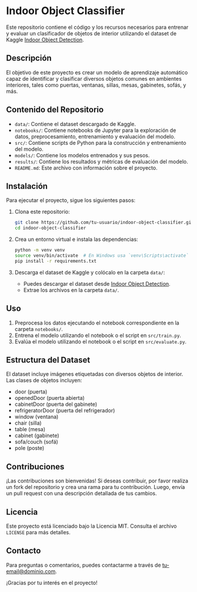# Indoor Object Classifier

Este repositorio contiene el código y los recursos necesarios para entrenar y evaluar un clasificador de objetos de interior utilizando el dataset de Kaggle [Indoor Object Detection](https://www.kaggle.com/datasets/thepbordin/indoor-object-detection).

## Descripción

El objetivo de este proyecto es crear un modelo de aprendizaje automático capaz de identificar y clasificar diversos objetos comunes en ambientes interiores, tales como puertas, ventanas, sillas, mesas, gabinetes, sofás, y más.

## Contenido del Repositorio

- `data/`: Contiene el dataset descargado de Kaggle.
- `notebooks/`: Contiene notebooks de Jupyter para la exploración de datos, preprocesamiento, entrenamiento y evaluación del modelo.
- `src/`: Contiene scripts de Python para la construcción y entrenamiento del modelo.
- `models/`: Contiene los modelos entrenados y sus pesos.
- `results/`: Contiene los resultados y métricas de evaluación del modelo.
- `README.md`: Este archivo con información sobre el proyecto.

## Instalación

Para ejecutar el proyecto, sigue los siguientes pasos:

1. Clona este repositorio:
    ```bash
    git clone https://github.com/tu-usuario/indoor-object-classifier.git
    cd indoor-object-classifier
    ```

2. Crea un entorno virtual e instala las dependencias:
    ```bash
    python -m venv venv
    source venv/bin/activate  # En Windows usa `venv\Scripts\activate`
    pip install -r requirements.txt
    ```

3. Descarga el dataset de Kaggle y colócalo en la carpeta `data/`:
    - Puedes descargar el dataset desde [Indoor Object Detection](https://www.kaggle.com/datasets/thepbordin/indoor-object-detection).
    - Extrae los archivos en la carpeta `data/`.

## Uso

1. Preprocesa los datos ejecutando el notebook correspondiente en la carpeta `notebooks/`.
2. Entrena el modelo utilizando el notebook o el script en `src/train.py`.
3. Evalúa el modelo utilizando el notebook o el script en `src/evaluate.py`.

## Estructura del Dataset

El dataset incluye imágenes etiquetadas con diversos objetos de interior. Las clases de objetos incluyen:

- door (puerta)
- openedDoor (puerta abierta)
- cabinetDoor (puerta del gabinete)
- refrigeratorDoor (puerta del refrigerador)
- window (ventana)
- chair (silla)
- table (mesa)
- cabinet (gabinete)
- sofa/couch (sofá)
- pole (poste)

## Contribuciones

¡Las contribuciones son bienvenidas! Si deseas contribuir, por favor realiza un fork del repositorio y crea una rama para tu contribución. Luego, envía un pull request con una descripción detallada de tus cambios.

## Licencia

Este proyecto está licenciado bajo la Licencia MIT. Consulta el archivo `LICENSE` para más detalles.

## Contacto

Para preguntas o comentarios, puedes contactarme a través de [tu-email@dominio.com](mailto:tu-email@dominio.com).

¡Gracias por tu interés en el proyecto!
